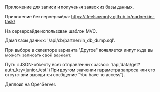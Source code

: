 Приложение для записи и получения заявок из базы данных.

Приложение без серверсайда: https://ifeelsoempty.github.io/partnerkin-task/

На серверсайде использован шаблон MVC.
  
Дамп базы данных: '/api/db/partnerkin_db_dump.sql'.

При выборе в селекторе варианта "Другое" появляется инпут куда вы можете записать свой вариант.

Путь к JSON-объекту всех отправленных заявок: '/api/data/get?auth_key=junior_test'
(При другом значении параметра запроса или его отсутствии выводится сообщение "You have no access").

Деплоил на OpenServer.
